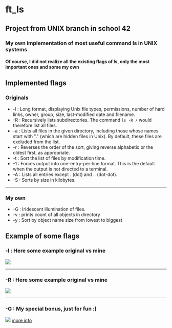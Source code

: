 # ft_ls
## Project from UNIX branch in school 42
### My own implementation of most useful command ls in UNIX systems
#### Of course, I did not realize all the existing flags of ls, only the most important ones and some my own

## Implemented flags
### Originals
* -l : Long format, displaying Unix file types, permissions, number of hard links, owner, group, size, last-modified date and filename.
* -R : Recursively lists subdirectories. The command ``ls -R /`` would therefore list all files.
* -a : Lists all files in the given directory, including those whose names start with "." (which are hidden files in Unix). By default, these files are excluded from the list.
* -r : Reverses the order of the sort, giving reverse alphabetic or the
oldest first, as appropriate.
* -t : Sort the list of files by modification time.
* -1 : Forces output into one-entry-per-line format. This is the default
when the output is not directed to a terminal.
* -A : Lists all entries except . (dot) and .. (dot-dot).
* -S : Sorts by size in kilobytes.
***
### My own
* -G : Iridescent illumination of files.
* -v : prints count of all objects in directory
* -y : Sort by object name size from lowest to biggest

## Example of some flags
### -l : Here some example original vs mine
![](https://thumbs.gfycat.com/OptimisticYellowishCatbird-size_restricted.gif)
***
### -R : Here some example original vs mine
![](https://thumbs.gfycat.com/ReflectingMeekGadwall-size_restricted.gif)
***
### -G : My special bonus, just for fun :)
![](https://thumbs.gfycat.com/BiodegradableIllustriousComet-size_restricted.gif)
[more info](https://github.com/prippa/ft_ls/blob/master/ft_ls.en.pdf)
